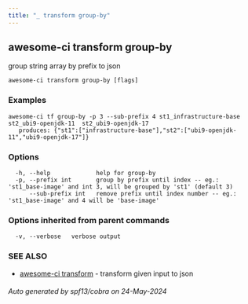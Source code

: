 ```yaml
---
title: "_ transform group-by"
---
```

## awesome-ci transform group-by

group string array by prefix to json

```
awesome-ci transform group-by [flags]
```

### Examples

```
awesome-ci tf group-by -p 3 --sub-prefix 4 st1_infrastructure-base  st2_ubi9-openjdk-11  st2_ubi9-openjdk-17 
   produces: {"st1":["infrastructure-base"],"st2":["ubi9-openjdk-11","ubi9-openjdk-17"]}
```

### Options

```
  -h, --help             help for group-by
  -p, --prefix int       group by prefix until index -- eg.: 'st1_base-image' and int 3, will be grouped by 'st1' (default 3)
      --sub-prefix int   remove prefix until index number -- eg.: 'st1_base-image' and 4 will be 'base-image'
```

### Options inherited from parent commands

```
  -v, --verbose   verbose output
```

### SEE ALSO

* [awesome-ci transform](./awesome-ci_transform)	 - transform given input to json

###### Auto generated by spf13/cobra on 24-May-2024
